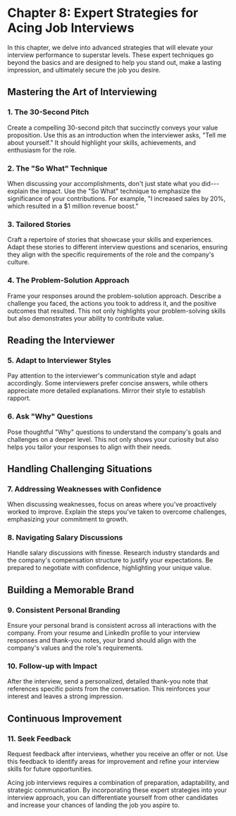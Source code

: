 Chapter 8: Expert Strategies for Acing Job Interviews
=====================================================

In this chapter, we delve into advanced strategies that will elevate your interview performance to superstar levels. These expert techniques go beyond the basics and are designed to help you stand out, make a lasting impression, and ultimately secure the job you desire.

Mastering the Art of Interviewing
---------------------------------

### **1. The 30-Second Pitch**

Create a compelling 30-second pitch that succinctly conveys your value proposition. Use this as an introduction when the interviewer asks, "Tell me about yourself." It should highlight your skills, achievements, and enthusiasm for the role.

### **2. The "So What" Technique**

When discussing your accomplishments, don't just state what you did---explain the impact. Use the "So What" technique to emphasize the significance of your contributions. For example, "I increased sales by 20%, which resulted in a $1 million revenue boost."

### **3. Tailored Stories**

Craft a repertoire of stories that showcase your skills and experiences. Adapt these stories to different interview questions and scenarios, ensuring they align with the specific requirements of the role and the company's culture.

### **4. The Problem-Solution Approach**

Frame your responses around the problem-solution approach. Describe a challenge you faced, the actions you took to address it, and the positive outcomes that resulted. This not only highlights your problem-solving skills but also demonstrates your ability to contribute value.

Reading the Interviewer
-----------------------

### **5. Adapt to Interviewer Styles**

Pay attention to the interviewer's communication style and adapt accordingly. Some interviewers prefer concise answers, while others appreciate more detailed explanations. Mirror their style to establish rapport.

### **6. Ask "Why" Questions**

Pose thoughtful "Why" questions to understand the company's goals and challenges on a deeper level. This not only shows your curiosity but also helps you tailor your responses to align with their needs.

Handling Challenging Situations
-------------------------------

### **7. Addressing Weaknesses with Confidence**

When discussing weaknesses, focus on areas where you've proactively worked to improve. Explain the steps you've taken to overcome challenges, emphasizing your commitment to growth.

### **8. Navigating Salary Discussions**

Handle salary discussions with finesse. Research industry standards and the company's compensation structure to justify your expectations. Be prepared to negotiate with confidence, highlighting your unique value.

Building a Memorable Brand
--------------------------

### **9. Consistent Personal Branding**

Ensure your personal brand is consistent across all interactions with the company. From your resume and LinkedIn profile to your interview responses and thank-you notes, your brand should align with the company's values and the role's requirements.

### **10. Follow-up with Impact**

After the interview, send a personalized, detailed thank-you note that references specific points from the conversation. This reinforces your interest and leaves a strong impression.

Continuous Improvement
----------------------

### **11. Seek Feedback**

Request feedback after interviews, whether you receive an offer or not. Use this feedback to identify areas for improvement and refine your interview skills for future opportunities.

Acing job interviews requires a combination of preparation, adaptability, and strategic communication. By incorporating these expert strategies into your interview approach, you can differentiate yourself from other candidates and increase your chances of landing the job you aspire to.
